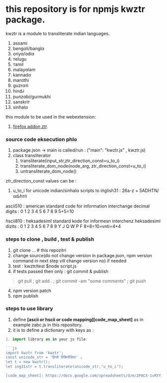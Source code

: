 # this repository is for npmjs kwztr package.

kwztr is a module to transliterate indian languages.

1. assami
1. bengαli/banglα
2. oriyα/odiα
3. тelugu
4. тamil
5. malayαlam
6. kannadα
7. marαthi
8. guzrαтi
9. ɦinԃi
10. punzαbi/gurmukhi
11. sanskriт
12. sinɦalα

this module to be used in the webextension:
1. [firefox addon ztr](//addons.mozilla.org/en-US/firefox/addon/ztr/).

### source code eksecution phlo

1. package.json -> main is called/run : ("main": "kwztr.js" , kwztr.js)
2. class transliterator
   1. transliterate(input_str,ztr_direction_const=u_to_i)
   2. transliterate_dom_node(node_arg, ztr_direction_const=u_to_i)
   3. untransliterate_dom_node()

ztr_direction_const values can be :
1. u_to_i for unicode indian/sinhalα scripts to ińglish31 : 26a-z + 5ADHTN/αԃɦтń

ascii510 : american standard code for information interchange
decimal digits : 0 1 2 3 4 5 6 7 8 9
5+5=10

hscii810 : heksadesiml standard kode for informesn interchenz
heksadesiml dizits : 0 1 2 3 4 5 6 7 8 9 Y J Q W P F
8+8=10=vnti=4*4

### steps to clone , build , test & publish

1. git clone ... # this repozitri
2. change source(do not change version in package.json, npm version command in next step vill change version no) if needed
2. test : kwztr/test $node script.js
3. if tests passed then only : git commit & publish

  > git pull ; git add . ; git commit -am "some comments" ; git push

4. npm version patch
5. npm publish

### steps to use library

1. define **[ascii or hscii or code mapping][code_map_sheet]** as in example zabc.js in this repository.
1. it is to define a dictionary with keys as :

```js
1. import library as in your js file:

```js
import kwztr from 'kwztr';
const unicode_str = 'हिन्दी विकिपीडिया' ;
let t = new kwztr();
let ing31str = t.transliterate(unicode_str,"u_to_i");

[code_map_sheet]: https://docs.google.com/spreadsheets/d/e/2PACX-1vRYY_On0oQlYqCH8KrAuNy9nxnUKRx9dG6UvjoZjbP1ZVeXX6VcHl-sU2yg9jbAFszCcNZ5STK47_rz/pubhtml
